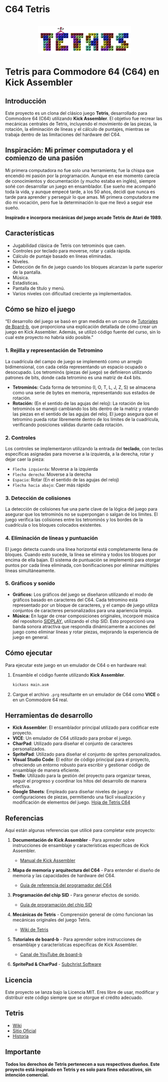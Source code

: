 
# C64 Tetris

<br/>
<div align="center">
<a href="https://github.com/ShaanCoding/makeread.me">
<img src="../images/tetris-title.png" alt="Logo" width="297" height="87">
</a>
</div>


# Tetris para Commodore 64 (C64) en Kick Assembler

## Introducción

Este proyecto es un clona del clásico juego **Tetris**, desarrollado para Commodore 64 (C64) utilizando **Kick Assembler**. El objetivo fue recrear las mecánicas centrales de Tetris, incluyendo el movimiento de las piezas, la rotación, la eliminación de líneas y el cálculo de puntajes, mientras se trabaja dentro de las limitaciones del hardware del C64.

## Inspiración: Mi primer computadora y el comienzo de una pasión

Mi primera computadora no fue solo una herramienta; fue la chispa que encendió mi pasión por la programación. Aunque en ese momento carecía de conocimientos y documentación (y mucho estaba en inglés), siempre soñé con desarrollar un juego en ensamblador. Ese sueño me acompañó toda la vida, y aunque empecé tarde, a los 50 años, decidí que nunca es tarde para aprender y perseguir lo que amas. Mi primera computadora me dio mi vocación, pero fue la determinación lo que me llevó a seguir ese sueño.

**Inspirado e incorpora mecánicas del juego arcade Tetris de Atari de 1989.**

## Características

- Jugabilidad clásica de Tetris con tetrominós que caen.
- Controles por teclado para moverse, rotar y caída rápida.
- Cálculo de puntaje basado en líneas eliminadas.
- Niveles.
- Detección de fin de juego cuando los bloques alcanzan la parte superior de la pantalla.
- Música.
- Estadísticas.
- Pantalla de título y menú.
- Varios niveles con dificultad creciente ya implementados.

## Cómo se hizo el juego

“El desarrollo del juego se basó en gran medida en un curso de [Tutoriales de Board-b](https://www.youtube.com/@board-b-tutorials), que proporciona una explicación detallada de cómo crear un juego en Kick Assembler. Además, se utilizó código fuente del curso, sin lo cual este proyecto no habría sido posible.”

### 1. Rejilla y representación de Tetromino

La cuadrícula del campo de juego se implementó como un arreglo bidimensional, con cada celda representando un espacio ocupado o desocupado. Los tetrominós (piezas del juego) se definieron utilizando patrones de bits, donde cada tetromino es una matriz de 4x4 bits.

- **Tetrominós:** Cada forma de tetromino (I, O, T, L, J, Z, S) se almacena como una serie de bytes en memoria, representando sus estados de rotación.
- **Rotación:** (En el sentido de las agujas del reloj): La rotación de los tetrominós se manejó cambiando los bits dentro de la matriz y rotando las piezas en el sentido de las agujas del reloj. El juego asegura que el tetromino pueda rotar libremente dentro de los límites de la cuadrícula, verificando posiciones válidas durante cada rotación.

### 2. Controles

Los controles se implementaron utilizando la entrada del **teclado**, con teclas específicas asignadas para moverse a la izquierda, a la derecha, rotar y dejar caer la pieza:

- `Flecha izquierda`: Moverse a la izquierda
- `Flecha derecha`: Moverse a la derecha
- `Espacio`: Rotar (En el sentido de las agujas del reloj)
- `Flecha hacia abajo`: Caer más rápido

### 3. Detección de colisiones

La detección de colisiones fue una parte clave de la lógica del juego para asegurar que los tetrominós no se superpongan o salgan de los límites. El juego verifica las colisiones entre los tetrominós y los bordes de la cuadrícula o los bloques colocados existentes.

### 4. Eliminación de líneas y puntuación

El juego detecta cuando una línea horizontal está completamente llena de bloques. Cuando esto sucede, la línea se elimina y todos los bloques por encima de ella bajan. El sistema de puntuación se implementó para otorgar puntos por cada línea eliminada, con bonificaciones por eliminar múltiples líneas simultáneamente.

### 5. Gráficos y sonido

- **Gráficos:** Los gráficos del juego se diseñaron utilizando el modo de gráficos basado en caracteres del C64. Cada tetromino está representado por un bloque de caracteres, y el campo de juego utiliza conjuntos de caracteres personalizados para una apariencia limpia.
- **Música:** En lugar de crear composiciones originales, incorporé música del repositorio [SIDPLAY](http://www.sidmusic.org/), utilizando el chip SID. Esto proporcionó una banda sonora atractiva que respondía dinámicamente a acciones del juego como eliminar líneas y rotar piezas, mejorando la experiencia de juego en general.

## Cómo ejecutar

Para ejecutar este juego en un emulador de C64 o en hardware real:

1. Ensamble el código fuente utilizando **Kick Assembler**.
   ```bash
   kickass main.asm
   ```
2. Cargue el archivo `.prg` resultante en un emulador de C64 como **VICE** o en un Commodore 64 real.

## Herramientas de desarrollo

- **Kick Assembler**: El ensamblador principal utilizado para codificar este proyecto.
- **VICE**: Un emulador de C64 utilizado para probar el juego.
- **CharPad**: Utilizado para diseñar el conjunto de caracteres personalizados.
- **SpritePad**: Utilizado para diseñar el conjunto de sprites personalizados.
- **Visual Studio Code**: El editor de código principal para el proyecto, ofreciendo un entorno robusto para escribir y gestionar código de ensamblaje de manera eficiente.
- **Trello**: Utilizado para la gestión del proyecto para organizar tareas, seguir el progreso y coordinar los hitos del desarrollo de manera efectiva.
- **Google Sheets**: Empleado para diseñar niveles de juego y configuraciones de piezas, permitiendo una fácil visualización y modificación de elementos del juego. [Hoja de Tetris C64](https://docs.google.com/spreadsheets/d/1_ig19sMXD00o047gIRUfUvoIk_laGAnXPoKrUIsnIFE/edit?usp=sharing)

## Referencias

Aquí están algunas referencias que utilicé para completar este proyecto:

1. **Documentación de Kick Assembler** - Para aprender sobre instrucciones de ensamblaje y características específicas de Kick Assembler.
   - [Manual de Kick Assembler](http://theweb.dk/KickAssembler/WebHelp/)

2. **Mapa de memoria y arquitectura del C64** - Para entender el diseño de memoria y las capacidades de hardware del C64.
   - [Guía de referencia del programador del C64](http://www.zimmers.net/cbmpics/cbm/c64/vic-ii.txt)

3. **Programación del chip SID** - Para generar efectos de sonido.
   - [Guía de programación del chip SID](https://www.c64-wiki.com/wiki/SID)

4. **Mecánicas de Tetris** - Comprensión general de cómo funcionan las mecánicas originales del juego Tetris.
   - [Wiki de Tetris](https://tetris.wiki/Tetris_Guideline)

5. **Tutoriales de board-b** - Para aprender sobre instrucciones de ensamblaje y características específicas de Kick Assembler.
    - [Canal de YouTube de board-b](https://www.youtube.com/@board-b-tutorials)

6. **SpritePad & CharPad** - [Subchrist Software](https://itch.io/profile/subchristsoftware)

## Licencia

Este proyecto se lanza bajo la Licencia MIT. Eres libre de usar, modificar y distribuir este código siempre que se otorgue el crédito adecuado.

## Tetris

- [Wiki](https://es.wikipedia.org/wiki/Tetris)
- [Sitio Oficial](https://www.tetris.com/)
- [Historia](https://vadim.oversigma.com/Tetris.htm)

## Importante

**Todos los derechos de Tetris pertenecen a sus respectivos dueños. Este proyecto está inspirado en Tetris y es solo para fines educativos, sin intención comercial.**
